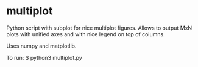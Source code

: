 # multiplot
Python script with subplot for nice multiplot figures.
Allows to output MxN plots with unified axes and with nice legend on top of columns.

Uses numpy and matplotlib.

To run:
$ python3 multiplot.py
